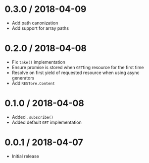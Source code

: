 0.3.0 / 2018-04-09
==================

  * Add path canonization
  * Add support for array paths

0.2.0 / 2018-04-08
==================
- Fix `take()` implementation
- Ensure promise is stored when `GET`ting resource for the first time
- Resolve on first yield of requested resource when using async generators
- Add `RESTore.Content`

0.1.0 / 2018-04-08
==================
- Added `.subscribe()`
- Added default `GET` implementation

0.0.1 / 2018-04-07
==================
- Initial release
